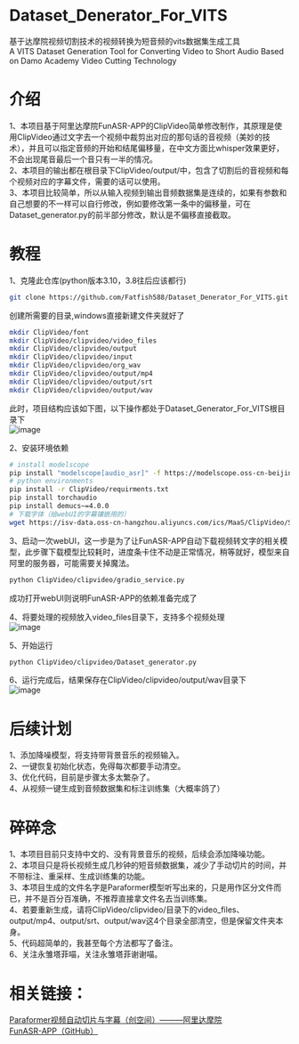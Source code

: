 # Dataset_Denerator_For_VITS
基于达摩院视频切割技术的视频转换为短音频的vits数据集生成工具   
A VITS Dataset Generation Tool for Converting Video to Short Audio Based on Damo Academy Video Cutting Technology  

# 介绍
1、本项目基于阿里达摩院FunASR-APP的ClipVideo简单修改制作，其原理是使用ClipVideo通过文字去一个视频中裁剪出对应的那句话的音视频（美妙的技术），并且可以指定音频的开始和结尾偏移量，在中文方面比whisper效果更好，不会出现尾音最后一个音只有一半的情况。  
2、本项目的输出都在根目录下ClipVideo/output/中，包含了切割后的音视频和每个视频对应的字幕文件，需要的话可以使用。  
3、本项目比较简单，所以从输入视频到输出音频数据集是连续的，如果有参数和自己想要的不一样可以自行修改，例如要修改第一条中的偏移量，可在Dataset_generator.py的前半部分修改，默认是不偏移直接截取。  

# 教程
1、克隆此仓库(python版本3.10，3.8往后应该都行)

```bash
git clone https://github.com/Fatfish588/Dataset_Denerator_For_VITS.git
```

创建所需要的目录,windows直接新建文件夹就好了
```bash
mkdir ClipVideo/font
mkdir ClipVideo/clipvideo/video_files
mkdir ClipVideo/clipvideo/output
mkdir ClipVideo/clipvideo/input
mkdir ClipVideo/clipvideo/org_wav
mkdir ClipVideo/clipvideo/output/mp4
mkdir ClipVideo/clipvideo/output/srt
mkdir ClipVideo/clipvideo/output/wav
```
此时，项目结构应该如下图，以下操作都处于Dataset_Generator_For_VITS根目录下  
![image](https://github.com/Fatfish588/Dataset_Generator_For_VITS/assets/59791439/a88c140f-aa65-4ce2-94cd-8af8f5fd58da)   


2、安装环境依赖
```bash
# install modelscope
pip install "modelscope[audio_asr]" -f https://modelscope.oss-cn-beijing.aliyuncs.com/releases/repo.html  
# python environments  
pip install -r ClipVideo/requirments.txt
pip install torchaudio 
pip install demucs~=4.0.0
# 下载字体（给webUI的字幕镶嵌用的）  
wget https://isv-data.oss-cn-hangzhou.aliyuncs.com/ics/MaaS/ClipVideo/STHeitiMedium.ttc -O ClipVideo/font/STHeitiMedium.ttc  
```  

3、启动一次webUI，这一步是为了让FunASR-APP自动下载视频转文字的相关模型，此步骤下载模型比较耗时，进度条卡住不动是正常情况，稍等就好，模型来自阿里的服务器，可能需要关掉魔法。

```bash
python ClipVideo/clipvideo/gradio_service.py
```  
成功打开webUI则说明FunASR-APP的依赖准备完成了

4、将要处理的视频放入video_files目录下，支持多个视频处理  
![image](https://github.com/Fatfish588/Dataset_Denerator_For_VITS/assets/59791439/a85784e4-b390-4c5c-b02d-c5cdf50d7e1c)

5、开始运行

```bash
python ClipVideo/clipvideo/Dataset_generator.py 
```  
6、运行完成后，结果保存在ClipVideo/clipvideo/output/wav目录下  
![image](https://github.com/Fatfish588/Dataset_Generator_For_VITS/assets/59791439/ae24892e-7ab2-43ac-9485-46caf28b9df6)  


# 后续计划
1、添加降噪模型，将支持带背景音乐的视频输入。  
2、一键恢复初始化状态，免得每次都要手动清空。  
3、优化代码，目前是步骤太多太繁杂了。  
4、从视频一键生成到音频数据集和标注训练集（大概率鸽了）  
# 碎碎念
1、本项目目前只支持中文的、没有背景音乐的视频，后续会添加降噪功能。  
2、本项目只是将长视频生成几秒钟的短音频数据集，减少了手动切片的时间，并不带标注、重采样、生成训练集的功能。  
3、本项目生成的文件名字是Paraformer模型听写出来的，只是用作区分文件而已，并不是百分百准确，不推荐直接拿文件名去当训练集。  
4、若要重新生成，请将ClipVideo/clipvideo/目录下的video_files、output/mp4、output/srt、output/wav这4个目录全部清空，但是保留文件夹本身。  
5、代码超简单的，我甚至每个方法都写了备注。  
6、关注永雏塔菲喵，关注永雏塔菲谢谢喵。  
# 相关链接：
[Paraformer视频自动切片与字幕（创空间）———阿里达摩院](https://modelscope.cn/studios/damo/funasr_app_clipvideo/summary)  
[FunASR-APP（GitHub）](https://github.com/alibaba-damo-academy/FunASR-APP)
